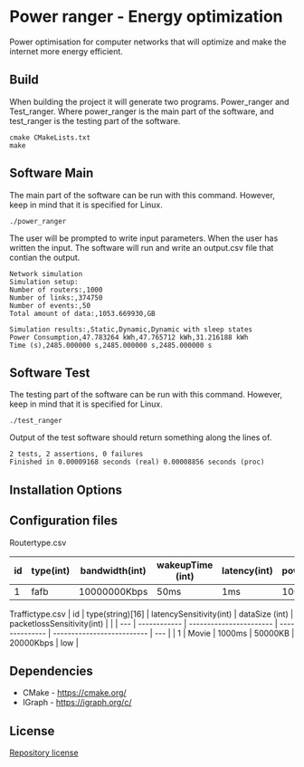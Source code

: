 # Power ranger - Energy optimization

Power optimisation for computer networks that will optimize and make the internet more energy efficient. 

## Build
When building the project it will generate two programs. Power_ranger and Test_ranger. Where power_ranger is the main part of the software, and test_ranger is the testing part of the software.

    cmake CMakeLists.txt
    make

## Software Main
The main part of the software can be run with this command. However, keep in mind that it is specified for Linux. 

    ./power_ranger

The user will be prompted to write input parameters. 
When the user has written the input. The software will run and write an output.csv file that contian the output.

    Network simulation
    Simulation setup:
    Number of routers:,1000
    Number of links:,374750
    Number of events:,50
    Total amount of data:,1053.669930,GB

    Simulation results:,Static,Dynamic,Dynamic with sleep states
    Power Consumption,47.783264 kWh,47.765712 kWh,31.216188 kWh
    Time (s),2485.000000 s,2485.000000 s,2485.000000 s

## Software Test
The testing part of the software can be run with this command. However, keep in mind that it is specified for Linux. 

    ./test_ranger
    
Output of the test software should return something along the lines of.
       
    2 tests, 2 assertions, 0 failures
    Finished in 0.00009168 seconds (real) 0.00008856 seconds (proc)

## Installation Options

## Configuration files
Routertype.csv

| id  | type(int) | bandwidth(int) | wakeupTime (int) | latency(int) | powerIdle(int) | powerPeak (int) | powerSleep | packetMemory (int) |
| --- | --------- | -------------- | ---------------- | ------------ | -------------- | --------------- | ---------- | ------------------ |
| 1   | fafb      | 10000000Kbps   | 50ms             | 1ms          | 100W           | 250W            | 20W        | 16000B             |

Traffictype.csv
| id  | type(string)[16] | latencySensitivity(int) | dataSize (int) | packetlossSensitivity(int) |     |
| --- | ------------ | ----------------------- | -------------- | -------------------------- | --- |
| 1   | Movie        | 1000ms                  | 50000KB        | 20000Kbps                  | low |


## Dependencies
- CMake - https://cmake.org/
- IGraph - https://igraph.org/c/

## License
<a href="https://github.com/Murmeldyret/power_ranger/blob/main/LICENSE">Repository license</a>
